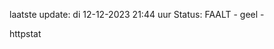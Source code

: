 laatste update: 
di 12-12-2023 21:44   uur 
Status: FAALT - geel - 
<div class="service Y">httpstat</div>